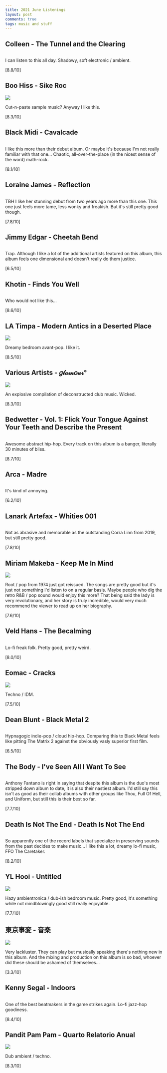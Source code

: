 ```yaml
---
title: 2021 June Listenings
layout: post
comments: true
tags: music and stuff
---
```


## Colleen - The Tunnel and the Clearing

  ![]()

  I can listen to this all day. Shadowy, soft electronic / ambient.

  [8.8/10]

## Boo Hiss - Sike Roc

  ![](https://f4.bcbits.com/img/a0394747746_16.jpg)

  Cut-n-paste sample music? Anyway I like this.

  [8.3/10]

## Black Midi - Cavalcade

  ![]()

  I like this more than their debut album. Or maybe it's because I'm not really familiar with that one... Chaotic, all-over-the-place (in the nicest sense of the word) math-rock.

  [8.1/10]

## Loraine James - Reflection

  ![]()

  TBH I like her stunning debut from two years ago more than this one. This one just feels more tame, less wonky and freakish. But it's still pretty good though.

  [7.8/10]

## Jimmy Edgar - Cheetah Bend

  ![]()

  Trap. Although I like a lot of the additional artists featured on this album, this album feels one dimensional and doesn't really do them justice.

  [6.5/10]

## Khotin - Finds You Well

  ![]()

  Who would not like this...

  [8.6/10]

## LA Timpa - Modern Antics in a Deserted Place

  ![](https://f4.bcbits.com/img/a0921754968_16.jpg)

  Dreamy bedroom avant-pop. I like it.

  [8.5/10]

## Various Artists - 𝑔𝓁𝒶𝓂𝑜𝓊𝓇°

  ![](https://f4.bcbits.com/img/a1179243115_16.jpg)

  An explosive compilation of deconstructed club music. Wicked.

  [8.3/10]

## Bedwetter - Vol. 1: Flick Your Tongue Against Your Teeth and Describe the Present

  ![]()

  Awesome abstract hip-hop. Every track on this album is a banger, literally 30 minutes of bliss.

  [8.7/10]

## Arca - Madre

  ![]()

  It's kind of annoying.

  [6.2/10]

## Lanark Artefax - Whities 001

  ![]()

  Not as abrasive and memorable as the outstanding Corra Linn from 2019, but still pretty good.

  [7.8/10]

## Miriam Makeba - Keep Me In Mind

  ![](https://f4.bcbits.com/img/a3470282908_16.jpg)

  Root / pop from 1974 just got reissued. The songs are pretty good but it's just not something I'd listen to on a regular basis. Maybe people who dig the retro R&B / pop sound would enjoy this more? That being said the lady is very revolutionary, and her story is truly incredible, would very much recommend the viewer to read up on her biography.

  [7.6/10]

## Veld Hans - The Becalming

  ![]()

  Lo-fi freak folk. Pretty good, pretty weird.

  [8.0/10]

## Eomac - Cracks

  ![](https://f4.bcbits.com/img/a3503474868_10.jpg)

  Techno / IDM.

  [7.5/10]

## Dean Blunt - Black Metal 2

  ![]()

  Hypnagogic indie-pop / cloud hip-hop. Comparing this to Black Metal feels like pitting The Matrix 2 against the obviously vasly superior first film.

  [6.5/10]

## The Body - I've Seen All I Want To See

  ![]()

  Anthony Fantano is right in saying that despite this album is the duo's most stripped down album to date, it is also their nastiest album. I'd still say this isn't as good as their collab albums with other groups like Thou, Full Of Hell, and Uniform, but still this is their best so far.

  [7.7/10]

## Death Is Not The End - Death Is Not The End

  ![]()

  So apparently one of the record labels that specialize in preserving sounds from the past decides to make music... I like this a lot, dreamy lo-fi music, FFO The Caretaker.

  [8.2/10]

## YL Hooi - Untitled

  ![](https://f4.bcbits.com/img/a0192973536_10.jpg)

  Hazy ambientronica / dub-ish bedroom music. Pretty good, it's something while not mindblowingly good still really enjoyable.

  [7.7/10]

## 東京事変 - 音楽

  ![](https://cdn.japan-walker.net/hk/images/articles/2618/img_6082498621c55.jpeg)

  Very lackluster. They can play but musically speaking there's nothing new in this album. And the mixing and production on this album is so bad, whoever did these should be ashamed of themselves...

  [3.3/10]

## Kenny Segal - Indoors

  ![]()

  One of the best beatmakers in the game strikes again.  Lo-fi jazz-hop goodiness.

  [8.4/10]

## Pandit Pam Pam - Quarto Relatorio Anual

  ![](https://f4.bcbits.com/img/a3634736051_10.jpg)

  Dub ambient / techno.

  [8.3/10]
